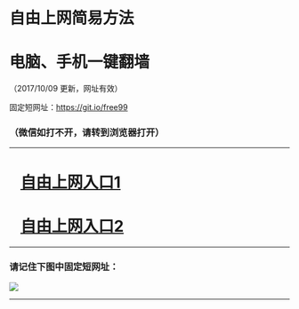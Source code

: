 ﻿# 自由上网简易方法

# 电脑、手机一键翻墙

（2017/10/09 更新，网址有效）

固定短网址：https://git.io/free99

### （微信如打不开，请转到浏览器打开）


***





# &nbsp;&nbsp; <a href="http://ft2203818038.fwq-tz-1001.info/fwqtz01.html?t=100900130778 " target="_blank">自由上网入口1</a>
# &nbsp;&nbsp; <a href="http://ft2091612803.fwq-tz-1002.info/fwqtz02.html?t=100900132546 " target="_blank">自由上网入口2</a>
***

### 请记住下图中固定短网址：

<img src="https://s3-us-west-2.amazonaws.com/fwq-1001/yjfq-20170905okok.png" /> 


***

